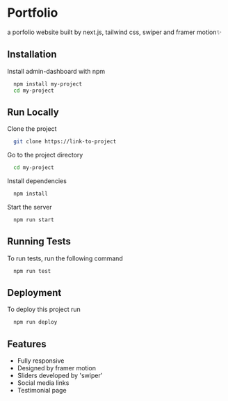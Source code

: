 # Portfolio
a porfolio website built by next.js, tailwind css, swiper and framer motion✨

## Installation

Install admin-dashboard with npm

```bash
  npm install my-project
  cd my-project
```

## Run Locally

Clone the project

```bash
  git clone https://link-to-project
```

Go to the project directory

```bash
  cd my-project
```

Install dependencies

```bash
  npm install
```

Start the server

```bash
  npm run start
```

## Running Tests

To run tests, run the following command

```bash
  npm run test
```

## Deployment

To deploy this project run

```bash
  npm run deploy
```

## Features

- Fully responsive
- Designed by framer motion
- Sliders developed by 'swiper'
- Social media links
- Testimonial page
